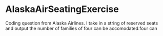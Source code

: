 # AlaskaAirSeatingExercise
Coding question from Alaska Airlines. I take in a string of reserved seats and output the number of families of four can be accomodated.four can
